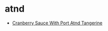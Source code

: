 # atnd

 * [Cranberry Sauce With Port Atnd Tangerine](index/c/cranberry-sauce-with-port-atnd-tangerine-240572.json)
